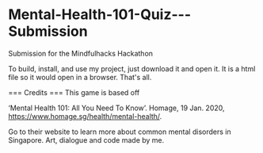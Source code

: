 # Mental-Health-101-Quiz---Submission
Submission for the Mindfulhacks Hackathon

To build, install, and use my project, just download it and open it. It is a html file so it would open in a browser. That's all.

=== Credits ===
This game is based off

 ‘Mental Health 101: All You Need To Know’.
Homage, 19 Jan. 2020,
https://www.homage.sg/health/mental-health/.

 Go to their website to learn more about
common mental disorders in Singapore.
Art, dialogue and code made by me.
